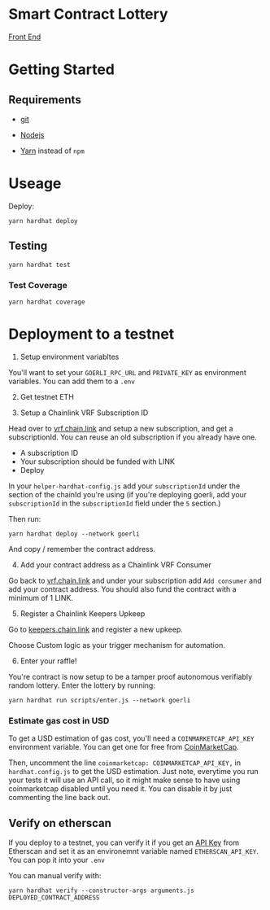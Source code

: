 # Smart Contract Lottery

[Front End](https://github.com/JimmyG37/nextjs-smartcontract-lottery)

# Getting Started

## Requirements

- [git](https://git-scm.com/book/en/v2/Getting-Started-Installing-Git)

- [Nodejs](https://nodejs.org/en/)

- [Yarn](https://yarnpkg.com/getting-started/install) instead of `npm`




# Useage

Deploy:

```
yarn hardhat deploy
```

## Testing

```
yarn hardhat test
```

### Test Coverage

```
yarn hardhat coverage
```

# Deployment to a testnet

1. Setup environment variabltes

You'll want to set your `GOERLI_RPC_URL` and `PRIVATE_KEY` as environment variables. You can add them to a `.env`

2. Get testnet ETH

3. Setup a Chainlink VRF Subscription ID

Head over to [vrf.chain.link](https://vrf.chain.link/) and setup a new subscription, and get a subscriptionId. You can reuse an old subscription if you already have one.

- A subscription ID
- Your subscription should be funded with LINK
- Deploy

In your `helper-hardhat-config.js` add your `subscriptionId` under the section of the chainId you're using (if you're deploying goerli, add your `subscriptionId` in the `subscriptionId` field under the `5` section.)


Then run:
```
yarn hardhat deploy --network goerli
```

And copy / remember the contract address.

4. Add your contract address as a Chainlink VRF Consumer

Go back to [vrf.chain.link](https://vrf.chain.link) and under your subscription add `Add consumer` and add your contract address. You should also fund the contract with a minimum of 1 LINK.

5. Register a Chainlink Keepers Upkeep

Go to [keepers.chain.link](https://keepers.chain.link/new) and register a new upkeep.

Choose Custom logic as your trigger mechanism for automation.

6. Enter your raffle!

You're contract is now setup to be a tamper proof autonomous verifiably random lottery. Enter the lottery by running:

```
yarn hardhat run scripts/enter.js --network goerli
```

### Estimate gas cost in USD

To get a USD estimation of gas cost, you'll need a `COINMARKETCAP_API_KEY` environment variable. You can get one for free from [CoinMarketCap](https://pro.coinmarketcap.com/signup).

Then, uncomment the line `coinmarketcap: COINMARKETCAP_API_KEY,` in `hardhat.config.js` to get the USD estimation. Just note, everytime you run your tests it will use an API call, so it might make sense to have using coinmarketcap disabled until you need it. You can disable it by just commenting the line back out.

## Verify on etherscan

If you deploy to a testnet, you can verify it if you get an [API Key](https://etherscan.io/myapikey) from Etherscan and set it as an environemnt variable named `ETHERSCAN_API_KEY`. You can pop it into your `.env`

You can manual verify with:

```
yarn hardhat verify --constructor-args arguments.js DEPLOYED_CONTRACT_ADDRESS
```
